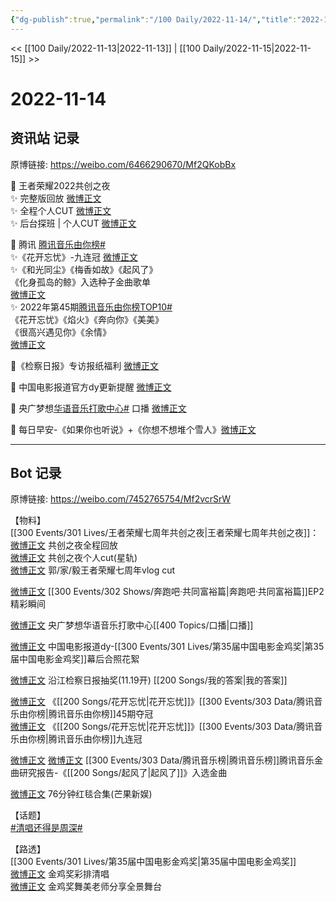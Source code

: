 ```yaml
---
{"dg-publish":true,"permalink":"/100 Daily/2022-11-14/","title":"2022-11-14","created":"2022-11-14T16:34:02.000+08:00","updated":"2023-01-09T17:24:38.037+08:00"}
---
```



<< [[100 Daily/2022-11-13\|2022-11-13]] | [[100 Daily/2022-11-15\|2022-11-15]] >>

# 2022-11-14

## 资讯站 记录

原博链接: https://weibo.com/6466290670/Mf2QKobBx

🌟 王者荣耀2022共创之夜  
✨ 完整版回放 [微博正文](https://m.weibo.cn/6466290670/4835749188863278)  
✨ 全程个人CUT [微博正文](https://m.weibo.cn/6466290670/4835787588503538)  
✨ 后台探班 | 个人CUT [微博正文](https://m.weibo.cn/6466290670/4835642162283851)

🌟 腾讯 [腾讯音乐由你榜#](https://s.weibo.com/weibo?q=%23%E8%85%BE%E8%AE%AF%E9%9F%B3%E4%B9%90%E7%94%B1%E4%BD%A0%E6%A6%9C%23)  
✨《花开忘忧》-九连冠 [微博正文](https://m.weibo.cn/6466290670/4835752515470959)  
✨《和光同尘》《梅香如故》《起风了》  
《化身孤岛的鲸》入选种子金曲歌单  
[微博正文](https://m.weibo.cn/6466290670/4835788212667264)  
✨ 2022年第45期[腾讯音乐由你榜TOP10#](https://s.weibo.com/weibo?q=%23%E8%85%BE%E8%AE%AF%E9%9F%B3%E4%B9%90%E7%94%B1%E4%BD%A0%E6%A6%9CTOP10%23)  
《花开忘忧》《焰火》《奔向你》《美美》  
《很高兴遇见你》《余情》  
[微博正文](https://m.weibo.cn/6466290670/4835679580462994)

🌟《检察日报》专访报纸福利 [微博正文](https://m.weibo.cn/6466290670/4835682709407798)

🌟 中国电影报道官方dy更新提醒 [微博正文](https://m.weibo.cn/6466290670/4835759327282458)

🌟 央广梦想[华语音乐打歌中心#](https://s.weibo.com/weibo?q=%23%E5%8D%8E%E8%AF%AD%E9%9F%B3%E4%B9%90%E6%89%93%E6%AD%8C%E4%B8%AD%E5%BF%83%23) 口播 [微博正文](https://m.weibo.cn/6466290670/4835769212731541)

🌟 每日早安-《如果你也听说》+《你想不想堆个雪人》[微博正文](https://m.weibo.cn/6466290670/4835637481966321)

---
## Bot 记录

原博链接: https://weibo.com/7452765754/Mf2vcrSrW

【物料】  
[[300 Events/301 Lives/王者荣耀七周年共创之夜\|王者荣耀七周年共创之夜]]：  
[微博正文](http://weibo.com/7712820124/MeXLeenop) 共创之夜全程回放  
[微博正文](https://weibo.com/6466290670/Mf0ZUzG9Q) 共创之夜个人cut(星轨)  
[微博正文](https://weibo.com/6466290670/MeXdm9A8j) 郭/家/毅王者荣耀七周年vlog cut

[微博正文](http://weibo.com/5242381821/MeZi909UI) [[300 Events/302 Shows/奔跑吧·共同富裕篇\|奔跑吧·共同富裕篇]]EP2精彩瞬间

[微博正文](http://weibo.com/7186370005/Mf0jgsDrj) 央广梦想华语音乐打歌中心[[400 Topics/口播\|口播]]

[微博正文](http://weibo.com/6466290670/Mf0gkuyv0) 中国电影报道dy-[[300 Events/301 Lives/第35届中国电影金鸡奖\|第35届中国电影金鸡奖]]幕后合照花絮

[微博正文](http://weibo.com/7168618354/MeWD9jrzQ) 沿江检察日报抽奖(11.19开) [[200 Songs/我的答案\|我的答案]]

[微博正文](https://weibo.com/6733257358/MeY7jwQA5) 《[[200 Songs/花开忘忧\|花开忘忧]]》[[300 Events/303 Data/腾讯音乐由你榜\|腾讯音乐由你榜]]45期夺冠  
[微博正文](https://weibo.com/6733257358/Mf00ynGuv) 《[[200 Songs/花开忘忧\|花开忘忧]]》[[300 Events/303 Data/腾讯音乐由你榜\|腾讯音乐由你榜]]九连冠

[微博正文](http://weibo.com/6573096128/Mf07fcGxs) [微博正文](https://weibo.com/6733257358/Mf06Y6DVd) [[300 Events/303 Data/腾讯音乐榜\|腾讯音乐榜]]腾讯音乐金曲研究报告-《[[200 Songs/起风了\|起风了]]》入选金曲

[微博正文](https://m.weibo.cn/1591169702/4835830645917616) 76分钟红毯合集(芒果新娱)

【话题】  
[#清唱还得是周深#](https://s.weibo.com/weibo?q=%23%E6%B8%85%E5%94%B1%E8%BF%98%E5%BE%97%E6%98%AF%E5%91%A8%E6%B7%B1%23)

【路透】  
[[300 Events/301 Lives/第35届中国电影金鸡奖\|第35届中国电影金鸡奖]]  
[微博正文](http://weibo.com/7495641082/MeUblEFVH) 金鸡奖彩排清唱  
[微博正文](http://weibo.com/3199780861/MeZKj0zgo) 金鸡奖舞美老师分享全景舞台
